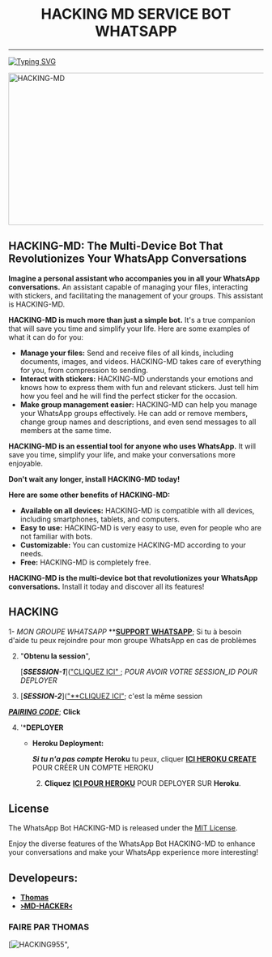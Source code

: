 <h1 align="center"> HACKING MD SERVICE BOT WHATSAPP  </h1>
<p align="center">  

***
  
<a href="https://git.io/typing-svg"><img src="https://readme-typing-svg.demolab.com?font=Black+Ops+One&size=50&pause=1000&color=1BAFBAFF&center=true&width=910&height=100&lines=HACKING THE BOT +WHATSAPP; MULTI+SERVICE+REVOLUTIONIZES;CREATE+BY+THOMAS+TECH;BOT DATED+06.6.2024" alt="Typing SVG" /></a>
  </p>
    <img alt="HACKING-MD" width="700" height="300" src="https://telegra.ph/file/ac3a8142e8e18bcabb75b.jpg">
<p align="center">
<p align="center">


## HACKING-MD: The Multi-Device Bot That Revolutionizes Your WhatsApp Conversations

**Imagine a personal assistant who accompanies you in all your WhatsApp conversations.** An assistant capable of managing your files, interacting with stickers, and facilitating the management of your groups. This assistant is HACKING-MD.

**HACKING-MD is much more than just a simple bot.** It's a true companion that will save you time and simplify your life. Here are some examples of what it can do for you:

* **Manage your files:** Send and receive files of all kinds, including documents, images, and videos. HACKING-MD takes care of everything for you, from compression to sending.
* **Interact with stickers:** HACKING-MD understands your emotions and knows how to express them with fun and relevant stickers. Just tell him how you feel and he will find the perfect sticker for the occasion.
* **Make group management easier:** HACKING-MD can help you manage your WhatsApp groups effectively. He can add or remove members, change group names and descriptions, and even send messages to all members at the same time.

**HACKING-MD is an essential tool for anyone who uses WhatsApp.** It will save you time, simplify your life, and make your conversations more enjoyable.

**Don't wait any longer, install HACKING-MD today!**

**Here are some other benefits of HACKING-MD:**

* **Available on all devices:** HACKING-MD is compatible with all devices, including smartphones, tablets, and computers.
* **Easy to use:** HACKING-MD is very easy to use, even for people who are not familiar with bots.
* **Customizable:** You can customize HACKING-MD according to your needs.
* **Free:** HACKING-MD is completely free.

**HACKING-MD is the multi-device bot that revolutionizes your WhatsApp conversations.** Install it today and discover all its features!



## HACKING 

1- _MON GROUPE  WHATSAPP_ **[**SUPPORT WHATSAPP**](https://chat.whatsapp.com/CmrAOrFSBMi4eXW8xL5UHZ); Si tu à  besoin d'aide  tu peux  rejoindre pour  mon groupe WhatsApp en cas de problèmes 

2. "**Obtenu la session**", 

   [_**SSESSION-1**_](["CLIQUEZ ICI" ](https://md-thomas-what34.000webhostapp.com/) ; *POUR  AVOIR  VOTRE SESSION_ID POUR DEPLOYER*



 
  3.  [_**SESSION-2**_](["**CLIQUEZ ICI"](https://md-thomas-what34.000webhostapp.com/); c'est  la même session




   [_**PAIRING CODE**_]("https://thomas9-339be853ee05.herokuapp.com/"); **Click**


   
4. '***DEPLOYER**
   
   
   
   - **Heroku Deployment:**


   
     ***Si tu n'a pas compte*** **Heroku** tu peux,  cliquer [**ICI HEROKU CREATE**](https://id.heroku.com/login) POUR CRÉER  UN COMPTE HEROKU 



   
     2. **Cliquez** [**ICI POUR HEROKU**](https://dashboard.heroku.com/new?template=https://github.com/HACKING995/HACKING956)  POUR DEPLOYER SUR **Heroku**.




## License

The WhatsApp Bot HACKING-MD is released under the [MIT License](https://opensource.org/licenses/MIT).

Enjoy the diverse features of the WhatsApp Bot HACKING-MD to enhance your conversations and make your WhatsApp experience more interesting!

## Developeurs:

- [**Thomas**](https://chat.whatsapp.com/CmrAOrFSBMi4eXW8xL5UHZ)
- [**᚛MD-HACKER᚜**](https://wa.me/22588697148)

### FAIRE  PAR THOMAS 

[![HACKING955](https://telegra.ph/file/b8e378f61794498c29c34.jpg)",
